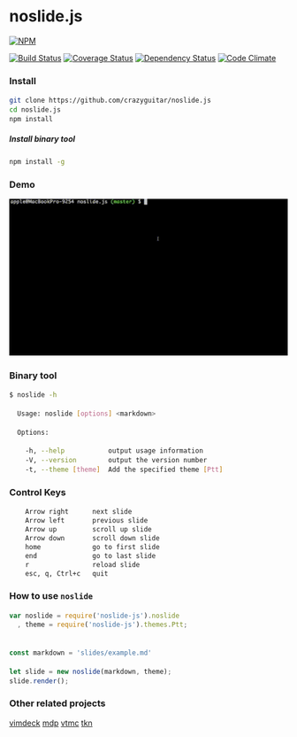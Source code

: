 # noslide.js

[![NPM](https://nodei.co/npm/noslide-js.png?compact=true)](https://nodei.co/npm/noslide-js/)

[![Build Status](https://travis-ci.org/crazyguitar/noslide.js.svg?branch=master)](https://travis-ci.org/crazyguitar/noslide.js)
[![Coverage Status](https://coveralls.io/repos/github/crazyguitar/noslide.js/badge.svg?branch=master)](https://coveralls.io/github/crazyguitar/noslide.js?branch=master)
[![Dependency Status](https://gemnasium.com/badges/github.com/crazyguitar/noslide.js.svg)](https://gemnasium.com/github.com/crazyguitar/noslide.js)
[![Code Climate](https://codeclimate.com/github/crazyguitar/noslide.js/badges/gpa.svg)](https://codeclimate.com/github/crazyguitar/noslide.js)

### Install

```bash
git clone https://github.com/crazyguitar/noslide.js
cd noslide.js
npm install
```
##### Install binary tool

```bash
npm install -g
```


### Demo

![](images/demo.gif)

### Binary tool

```bash
$ noslide -h

  Usage: noslide [options] <markdown>

  Options:

    -h, --help           output usage information
    -V, --version        output the version number
    -t, --theme [theme]  Add the specified theme [Ptt]
```

### Control Keys

```
    Arrow right      next slide
    Arrow left       previous slide
    Arrow up         scroll up slide
    Arrow down       scroll down slide
    home             go to first slide
    end              go to last slide
    r                reload slide
    esc, q, Ctrl+c   quit
```


### How to use ``noslide``

```js
var noslide = require('noslide-js').noslide
  , theme = require('noslide-js').themes.Ptt;


const markdown = 'slides/example.md'

let slide = new noslide(markdown, theme);
slide.render();
```

### Other related projects

[vimdeck](https://github.com/tybenz/vimdeck)
[mdp](https://github.com/visit1985/mdp)
[vtmc](https://github.com/jclulow/vtmc)
[tkn](https://github.com/fxn/tkn)
